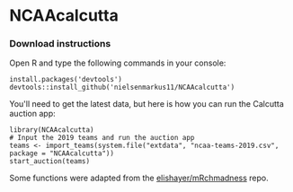 # NCAAcalcutta

### Download instructions
Open R and type the following commands in your console:
```
install.packages('devtools')
devtools::install_github('nielsenmarkus11/NCAAcalcutta')
```
You'll need to get the latest data, but here is how you can run the Calcutta auction app:
```
library(NCAAcalcutta)
# Input the 2019 teams and run the auction app
teams <- import_teams(system.file("extdata", "ncaa-teams-2019.csv", package = "NCAAcalcutta"))
start_auction(teams)
```

Some functions were adapted from the [elishayer/mRchmadness](https://github.com/elishayer/mRchmadness) repo.